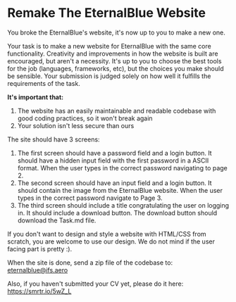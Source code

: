 # Remake The EternalBlue Website

You broke the EternalBlue's website, it's now up to you to make a new one.

Your task is to make a new website for EternalBlue with the same core functionality.
Creativity and improvements in how the website is built are encouraged, but aren't a necessity.
It's up to you to choose the best tools for the job (languages, frameworks, etc), but the choices you make should be sensible.
Your submission is judged solely on how well it fulfills the requirements of the task.

**It's important that:**
1. The website has an easily maintainable and readable codebase with good coding practices, so it won't break again
2. Your solution isn't less secure than ours

The site should have 3 screens:
1. The first screen should have a password field and a login button. It should have a hidden input field with the first password in a ASCII format. When the user types in the correct password navigating to page 2.
2. The second screen should have an input field and a login button. It should contain the image from the EternalBlue website. When the user types in the correct password navigate to Page 3.
3. The third screen should include a title congratulating the user on logging in. It should include a download button. The download button should download the Task.md file.

If you don't want to design and style a website with HTML/CSS from scratch, you are welcome to use our design. We do not mind if the user facing part is pretty :).

When the site is done, send a zip file of the codebase to: 
eternalblue@ifs.aero

Also, if you haven't submitted your CV yet, please do it here:
https://smrtr.io/5wZ_L
